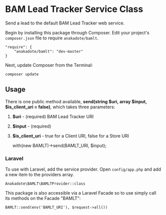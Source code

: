 # BAM Lead Tracker Service Class

Send a lead to the default BAM Lead Tracker web service.

Begin by installing this package through Composer. Edit your project's `composer.json` file to require `anakadote/bamlt`.

	"require": {
		"anakadote/bamlt": "dev-master"
	}

Next, update Composer from the Terminal:

    composer update


## Usage

There is one public method available, **send(string $uri, array $input, $is_client_uri = false)**, which takes three parameters:

1. **$uri**  - (required) BAM Lead Tracker URI
2. **$input** -  (required)
3. **$is_client_uri**  - true for a Client URI, false for a Store URI   


    with(new BAMLT)->send(BAMLT_URI, $input);


### Laravel

To use with Laravel, add the service provider. Open `config/app.php` and add a new item to the providers array.

    Anakadote\BAMLT\BAMLTProvider::class

This package is also accessible via a Laravel Facade so to use simply call its methods on the Facade "BAMLT":  

    BAMLT::send(env('BAMLT_URI'), $request->all())
